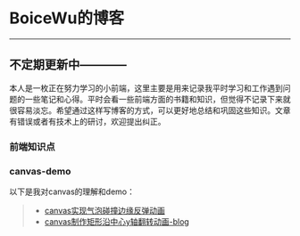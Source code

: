 # BoiceWu的博客

------

## 不定期更新中————
本人是一枚正在努力学习的小前端，这里主要是用来记录我平时学习和工作遇到问题的一些笔记和心得。平时会看一些前端方面的书籍和知识，但觉得不记录下来就很容易淡忘。希望通过这样写博客的方式，可以更好地总结和巩固这些知识。文章有错误或者有技术上的研讨，欢迎提出纠正。
### 前端知识点

### canvas-demo
以下是我对canvas的理解和demo：
> * [canvas实现气泡碰撞边缘反弹动画](https://github.com/Boice123/canvas_demo/tree/master/canvas-ball_boundary)
> * [canvas制作矩形沿中心y轴翻转动画-blog]()